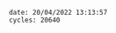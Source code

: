 

                date: 20/04/2022 13:13:57
                cycles: 20640

                         